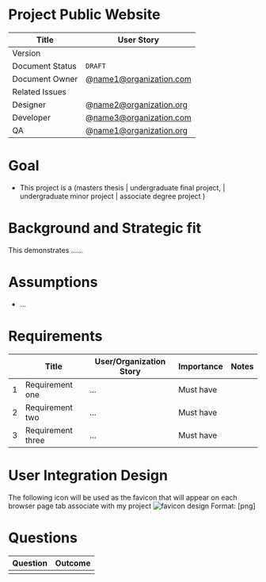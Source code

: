# Project Public Website

|      Title        |   User Story                  |
| ------------------| ----------------------------- |
| Version           |                               |
| Document Status   |     `DRAFT`                   |
| Document Owner    |     @name1@organization.com    |
| Related Issues    |                               |
| Designer          |     @name2@organization.org    |
| Developer         |     @name3@organization.com    |
| QA                |     @name1@organization.org    |

# Goal

* This project is a (masters thesis | undergraduate final project, | undergraduate minor project | associate degree project )

# Background and Strategic fit

This demonstrates ......

# Assumptions

* ...

# Requirements

|   |     Title               |   User/Organization Story     |   Importance           |      Notes               |
| - | ----------------------- | ----------------------------- | ---------------------- | ------------------------ |
| 1 | Requirement one | ... | Must have           |            |
| 2 | Requirement two            | ...                  | Must have           |              |
| 3 | Requirement three            | ...                  | Must have           |              |

# User Integration Design

The following icon will be used as the favicon that will appear on each browser page tab associate with my project
![favicon design](/design_images/favicon.png) Format: [png]

# Questions

|      Question                           |   Outcome                                 |
| ----------------------------------------| ------------------------------------------|
|                                         |                                           |

